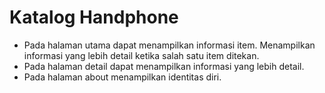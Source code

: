 Katalog Handphone
==
- Pada halaman utama dapat menampilkan informasi item. Menampilkan informasi yang lebih detail ketika salah satu item ditekan.
- Pada halaman detail dapat menampilkan informasi yang lebih detail.
- Pada halaman about menampilkan identitas diri.
